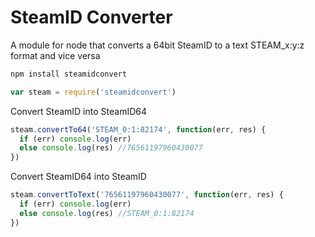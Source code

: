 # SteamID Converter

A module for node that converts a 64bit SteamID to a text STEAM_x:y:z format and vice versa

```js
npm install steamidconvert
```

```js
var steam = require('steamidconvert')
```

Convert SteamID into SteamID64

```js
steam.convertTo64('STEAM_0:1:82174', function(err, res) {
  if (err) console.log(err)
  else console.log(res) //76561197960430077
})
```

Convert SteamID64 into SteamID

```js
steam.convertToText('76561197960430077', function(err, res) {
  if (err) console.log(err)
  else console.log(res) //STEAM_0:1:82174 
})
```